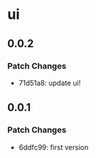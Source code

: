 # ui

## 0.0.2

### Patch Changes

- 71d51a8: update ui!

## 0.0.1

### Patch Changes

- 6ddfc99: first version
